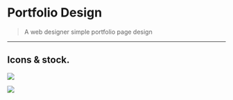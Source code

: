 # Portfolio Design
> A web designer simple portfolio page design

***
## Icons & stock.


[![](https://img.shields.io/badge/-Portfolio%20Icon-0a0a0a.svg?style=flat&colorA=fafafa)](https://www.favicon.cc/?action=icon&file_id=943768)

[![](https://img.shields.io/badge/-Quote%20Icon-0a0a0a.svg?style=flat&colorA=0a0a0a)](https://fontawesome.com/v4.7.0/icon/quote-right)
